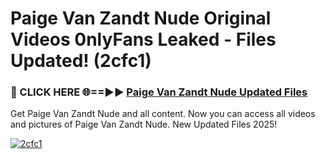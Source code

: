 # Paige Van Zandt Nude Original Videos 0nlyFans Leaked - Files Updated! (2cfc1)

<h3>🔴 CLICK HERE 🌐==►► <a href="https://tinyurl.com/5h6xmrr3" rel="nofollow">Paige Van Zandt Nude Updated Files</a></h3>

Get Paige Van Zandt Nude and all content. Now you can access all videos and pictures of Paige Van Zandt Nude. New Updated Files 2025!

[![2cfc1](https://i.imgur.com/KVD873Z.gif)](https://tinyurl.com/5h6xmrr3)
